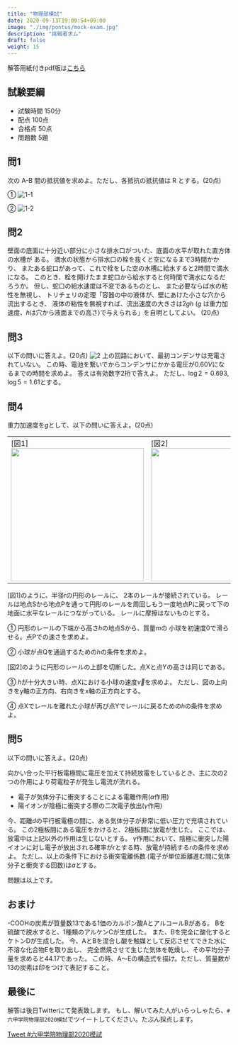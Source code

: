 ```yaml
---
title: "物理部模試"
date: 2020-09-13T19:00:54+09:00
image: "./img/pontus/mock-exam.jpg"
description: "挑戦者求ム"
draft: false
weight: 15
---
```


解答用紙付きpdf版は[こちら](https://drive.google.com/file/d/1IYaoBxdODs0YnMB9Z32GjHFOctV5zmI-/view?usp=sharing)

## 試験要綱
* 試験時間	150分
* 配点	100点
* 合格点	50点
* 問題数	5題

## 問1
次の A-B 間の抵抗値を求めよ。ただし、各抵抗の抵抗値は R とする。(20点)

①
![1-1](../../img/pontus/img31.jpg)

②
![1-2](../../img/pontus/img33.jpg)

## 問2
壁面の底面に十分近い部分に小さな排水口がついた、底面の水平が取れた直方体の水槽が
ある。
満水の状態から排水口の栓を抜くと空になるまで3時間かかり、
またある蛇口があって、これで栓をした空の水槽に給水すると2時間で満水になる。
このとき、栓を開けたまま蛇口から給水すると何時間で満水になるだろうか。
但し、蛇口の給水速度は不変であるものとし、
また必要ならば水の粘性を無視し、
トリチェリの定理「容器の中の液体が、壁にあけた小さな穴から流出するとき、
液体の粘性を無視すれば、流出速度の大きさは$2gh$
($g$ は重力加速度、$h$は穴から液面までの高さ)で与えられる」を自明としてよい。
(20点)

## 問3
以下の問いに答えよ。(20点)
![2](../../img/pontus/img58.jpg)
上の回路において、最初コンデンサは充電されていない。
この時、電池を繋いでからコンデンサにかかる電圧が$0.60V$になるまでの時間を求めよ。
答えは有効数字2桁で答えよ。
ただし、$\log 2 = 0.693$,  $\log 5 = 1.61$とする。

## 問4
重力加速度を$g$として、以下の問いに答えよ。(20点)
<table border="0">
<tr>
<td>[図1]<img src="../../img/pontus/img69.jpg" width="300px"></td>
<td>[図2]<img src="../../img/pontus/img71.jpg" width="300px"></td>
</tr>
</table>

[図1]のように、半径$r$の円形のレールに、
2本のレールが接続されている。
レールは地点Sから地点Pを通って円形のレールを周回しもう一度地点Pに戻って下の地面に水平なレールにつながっている。
レールに摩擦はないものとする。

①
円形のレールの下端から高さ$h$の地点Sから、質量$m$の
小球を初速度0で滑らせる。点Pでの速さを求めよ。

②
小球が点Qを通過するための$h$の条件を求めよ。

[図2]のように円形のレールの上部を切断した。点Xと点Yの高さは同じである。

③
$h$が十分大きい時、点Xにおける小球の速度$\vec{v}$を求めよ。
ただし、図の上向きをy軸の正方向、右向きをx軸の正方向とする。

④
点Xでレールを離れた小球が再び点Yでレールに戻るための$h$の条件を求めよ。

## 問5
以下の問いに答えよ。(20点)

向かい合った平行板電極間に電圧を加えて持続放電をしているとき、主に次の2つの作用により荷電粒子が発生し電流が流れる。

* 電子が気体分子に衝突することによる電離作用($\alpha$作用)
* 陽イオンが陰極に衝突する際の二次電子放出($\gamma$作用)

今、距離$d$の平行板電極の間に、ある気体分子が非常に低い圧力で充填されている。
この2極板間にある電圧をかけると、2極板間に放電が生じた。
ここでは、放電中は上記以外の作用は生じないとする。
$\gamma$作用において、陰極に衝突した陽イオンに対し電子が放出される確率が$r$とする時、放電が持続する$r$の条件を求めよ。
ただし、以上の条件下における衝突電離係数
(電子が単位距離進む間に気体分子と衝突する回数)は$a$とする。

問題は以上です。

## おまけ
-COOHの炭素が質量数13である1価のカルボン酸AとアルコールBがある。
Bを硫酸で脱水すると、1種類のアルケンCが生成した。
また、Bを完全に酸化するとケトンDが生成した。
今、AとBを混合し酸を触媒として反応させてできた水に不溶な化合物Eを取り出し、
完全燃焼させて生じた気体を乾燥し、その平均分子量を求めると44.17であった。
この時、A～Eの構造式を描け。ただし、質量数が13の炭素は印をつけて表記すること。

## 最後に
解答は後日Twitterにて発表致します。
もし、解いてみた人がいらっしゃたら、`#六甲学院物理部2020模試`でツイートしてください。たぶん採点します。

<a href="https://twitter.com/intent/tweet?button_hashtag=六甲学院物理部2020模試&ref_src=twsrc%5Etfw" class="twitter-hashtag-button" data-show-count="false">Tweet #六甲学院物理部2020模試</a><script async src="https://platform.twitter.com/widgets.js" charset="utf-8"></script>